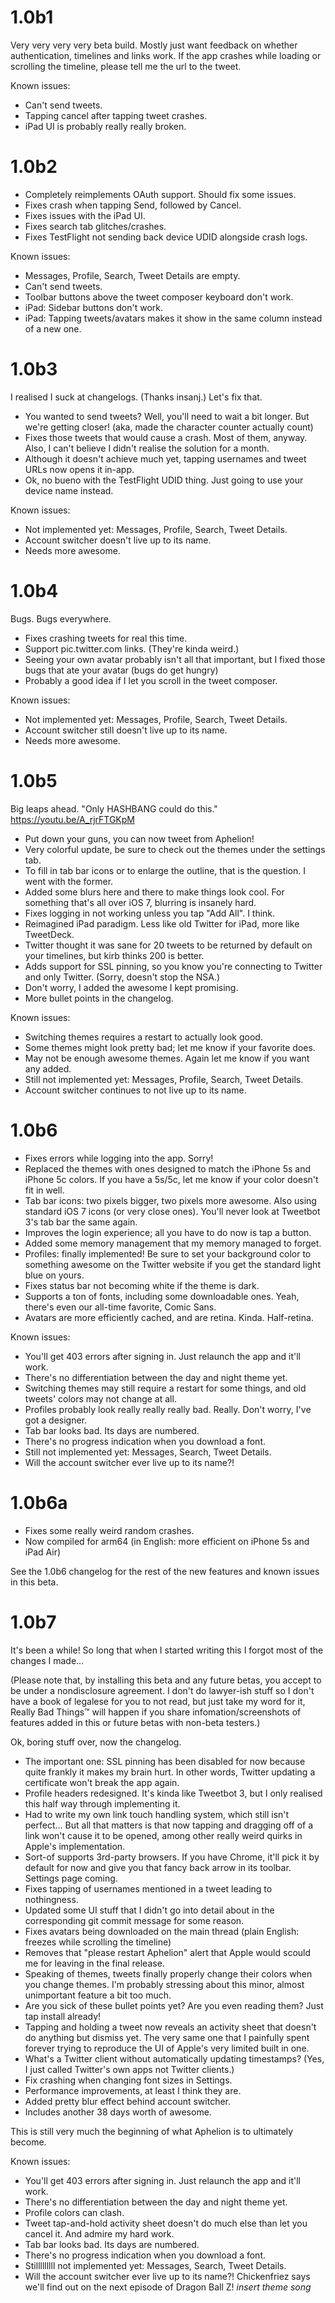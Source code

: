 # 1.0b1
Very very very very beta build. Mostly just want feedback on whether authentication, timelines and links work. If the app crashes while loading or scrolling the timeline, please tell me the url to the tweet.

Known issues:

* Can't send tweets.
* Tapping cancel after tapping tweet crashes.
* iPad UI is probably really really broken.

# 1.0b2
* Completely reimplements OAuth support. Should fix some issues.
* Fixes crash when tapping Send, followed by Cancel.
* Fixes issues with the iPad UI.
* Fixes search tab glitches/crashes.
* Fixes TestFlight not sending back device UDID alongside crash logs.

Known issues:

* Messages, Profile, Search, Tweet Details are empty.
* Can't send tweets.
* Toolbar buttons above the tweet composer keyboard don't work.
* iPad: Sidebar buttons don't work.
* iPad: Tapping tweets/avatars makes it show in the same column instead of a new one.

# 1.0b3
I realised I suck at changelogs. (Thanks insanj.) Let's fix that.

* You wanted to send tweets? Well, you'll need to wait a bit longer. But we're getting closer! (aka, made the character counter actually count)
* Fixes those tweets that would cause a crash. Most of them, anyway. Also, I can't believe I didn't realise the solution for a month.
* Although it doesn't achieve much yet, tapping usernames and tweet URLs now opens it in-app.
* Ok, no bueno with the TestFlight UDID thing. Just going to use your device name instead.

Known issues:

* Not implemented yet: Messages, Profile, Search, Tweet Details.
* Account switcher doesn't live up to its name.
* Needs more awesome.

# 1.0b4
Bugs. Bugs everywhere.

* Fixes crashing tweets for real this time.
* Support pic.twitter.com links. (They're kinda weird.)
* Seeing your own avatar probably isn't all that important, but I fixed those bugs that ate your avatar (bugs do get hungry)
* Probably a good idea if I let you scroll in the tweet composer.

Known issues:

* Not implemented yet: Messages, Profile, Search, Tweet Details.
* Account switcher still doesn't live up to its name.
* Needs more awesome.

# 1.0b5
Big leaps ahead. "Only HASHBANG could do this." https://youtu.be/A_rjrFTGKpM

* Put down your guns, you can now tweet from Aphelion!
* Very colorful update, be sure to check out the themes under the settings tab.
* To fill in tab bar icons or to enlarge the outline, that is the question. I went with the former.
* Added some blurs here and there to make things look cool. For something that's all over iOS 7, blurring is insanely hard.
* Fixes logging in not working unless you tap "Add All". I think.
* Reimagined iPad paradigm. Less like old Twitter for iPad, more like TweetDeck.
* Twitter thought it was sane for 20 tweets to be returned by default on your timelines, but kirb thinks 200 is better.
* Adds support for SSL pinning, so you know you're connecting to Twitter and only Twitter. (Sorry, doesn't stop the NSA.)
* Don't worry, I added the awesome I kept promising.
* More bullet points in the changelog.

Known issues:

* Switching themes requires a restart to actually look good.
* Some themes might look pretty bad; let me know if your favorite does.
* May not be enough awesome themes. Again let me know if you want any added.
* Still not implemented yet: Messages, Profile, Search, Tweet Details.
* Account switcher continues to not live up to its name.

# 1.0b6
* Fixes errors while logging into the app. Sorry!
* Replaced the themes with ones designed to match the iPhone 5s and iPhone 5c colors. If you have a 5s/5c, let me know if your color doesn't fit in well.
* Tab bar icons: two pixels bigger, two pixels more awesome. Also using standard iOS 7 icons (or very close ones). You'll never look at Tweetbot 3's tab bar the same again.
* Improves the login experience; all you have to do now is tap a button.
* Added some memory management that my memory managed to forget.
* Profiles: finally implemented! Be sure to set your background color to something awesome on the Twitter website if you get the standard light blue on yours.
* Fixes status bar not becoming white if the theme is dark.
* Supports a ton of fonts, including some downloadable ones. Yeah, there's even our all-time favorite, Comic Sans.
* Avatars are more efficiently cached, and are retina. Kinda. Half-retina.

Known issues:

* You'll get 403 errors after signing in. Just relaunch the app and it'll work.
* There's no differentiation between the day and night theme yet.
* Switching themes may still require a restart for some things, and old tweets' colors may not change at all.
* Profiles probably look really really really bad. Really. Don't worry, I've got a designer.
* Tab bar looks bad. Its days are numbered.
* There's no progress indication when you download a font.
* Still not implemented yet: Messages, Search, Tweet Details.
* Will the account switcher ever live up to its name?!

# 1.0b6a
* Fixes some really weird random crashes.
* Now compiled for arm64 (in English: more efficient on iPhone 5s and iPad Air)

See the 1.0b6 changelog for the rest of the new features and known issues in this beta.

# 1.0b7
It's been a while! So long that when I started writing this I forgot most of the changes I made...

(Please note that, by installing this beta and any future betas, you accept to be under a nondisclosure agreement. I don't do lawyer-ish stuff so I don't have a book of legalese for you to not read, but just take my word for it, Really Bad Things™ will happen if you share infomation/screenshots of features added in this or future betas with non-beta testers.)

Ok, boring stuff over, now the changelog.

* The important one: SSL pinning has been disabled for now because quite frankly it makes my brain hurt. In other words, Twitter updating a certificate won't break the app again.
* Profile headers redesigned. It's kinda like Tweetbot 3, but I only realised this half way through implementing it.
* Had to write my own link touch handling system, which still isn't perfect... But all that matters is that now tapping and dragging off of a link won't cause it to be opened, among other really weird quirks in Apple's implementation.
* Sort-of supports 3rd-party browsers. If you have Chrome, it'll pick it by default for now and give you that fancy back arrow in its toolbar. Settings page coming.
* Fixes tapping of usernames mentioned in a tweet leading to nothingness.
* Updated some UI stuff that I didn't go into detail about in the corresponding git commit message for some reason.
* Fixes avatars being downloaded on the main thread (plain English: freezes while scrolling the timeline)
* Removes that "please restart Aphelion" alert that Apple would scould me for leaving in the final release.
* Speaking of themes, tweets finally properly change their colors when you change themes. I'm probably stressing about this minor, almost unimportant feature a bit too much.
* Are you sick of these bullet points yet? Are you even reading them? Just tap install already!
* Tapping and holding a tweet now reveals an activity sheet that doesn't do anything but dismiss yet. The very same one that I painfully spent forever trying to reproduce the UI of Apple's very limited built in one.
* What's a Twitter client without automatically updating timestamps? (Yes, I just called Twitter's own apps not Twitter clients.)
* Fix crashing when changing font sizes in Settings.
* Performance improvements, at least I think they are.
* Added pretty blur effect behind account switcher.
* Includes another 38 days worth of awesome.

This is still very much the beginning of what Aphelion is to ultimately become.

Known issues:

* You'll get 403 errors after signing in. Just relaunch the app and it'll work.
* There's no differentiation between the day and night theme yet.
* Profile colors can clash.
* Tweet tap-and-hold activity sheet doesn't do much else than let you cancel it. And admire my hard work.
* Tab bar looks bad. Its days are numbered.
* There's no progress indication when you download a font.
* Stilllllllll not implemented yet: Messages, Search, Tweet Details.
* Will the account switcher ever live up to its name?! Chickenfriez says we'll find out on the next episode of Dragon Ball Z! *insert theme song*
